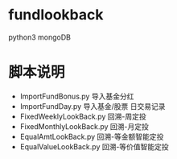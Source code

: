 # fundlookback
python3  mongoDB

# 脚本说明
  * ImportFundBonus.py 导入基金分红
  * ImportFundDay.py 导入基金/股票 日交易记录
  * FixedWeeklyLookBack.py      回溯-周定投
  * FixedMonthlyLookBack.py     回溯-月定投
  * EqualAmtLookBack.py         回溯-等金额智能定投
  * EqualValueLookBack.py       回溯-等价值智能定投
